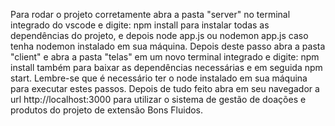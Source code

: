 Para rodar o projeto corretamente abra a pasta "server" no terminal integrado do vscode e digite: npm install para instalar todas as dependências do projeto, e depois node app.js ou nodemon app.js caso tenha
nodemon instalado em sua máquina. 
Depois deste passo abra a pasta "client" e abra a pasta "telas" em um novo terminal integrado e digite: npm install também para baixar as dependências necessárias e em seguida npm start.
Lembre-se que é necessário ter o node instalado em sua máquina para executar estes passos.
Depois de tudo feito abra em seu navegador a url http://localhost:3000 para utilizar o sistema de gestão de doações e produtos do projeto de extensão Bons Fluidos.
